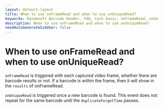 ```yaml
---
layout: default-layout
title: When to use onFrameRead and when to use onUniqueRead?
keywords: Dynamsoft Barcode Reader, FAQ, tech basic, onFrameRead, onUniqueRead
description: When to use onFrameRead and when to use onUniqueRead?
needAutoGenerateSidebar: false
---
```


# When to use onFrameRead and when to use onUniqueRead?

`onFrameRead` is triggered with each captured video frame, whether there are barcode results or not. If a barcode is within the frame, then it will show in the `results` of onFrameRead.

`onUniqueRead` is triggered once a new barcode is found. This event does not repeat for the same barcode until the `duplicateForgetTime` passes.
